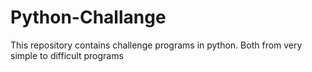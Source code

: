 # Python-Challange
This repository contains challenge programs in python. Both from very simple to difficult programs
